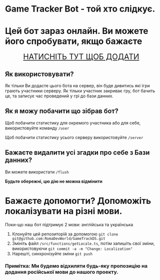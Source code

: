 # Game Tracker Bot - той хто слідкує.

# Цей бот зараз онлайн. Ви можете його спробувати, якщо бажаєте

<div>
  <a class="button" href="https://discord.com/api/oauth2/authorize?client_id=1030546888367288320&permissions=3072&scope=bot" style="display: flex; justify-content: center; font-size: 25px">
    <div class="text">
      НАТИСНІТЬ ТУТ ЩОБ ДОДАТИ
    </div>
  </a>
</div>

## Як використовувати?
Як тільки Ви додасте цього бота на сервер, він буде дивитись які ігри грають участники серверу. Як тільки участник закриває гру, бот бачить це, та записує час проведений у грі до бази данних.

## Як я можу побачити що зібрав бот?
Щоб побачити статистику для окремого участника або для себе, використовуйте команду `/user`

Щоб побачити статистику усього серверу використовуйте `/server`

## Бажаєте видалити усі згадки про себе з Бази данних?
Ви можете використати `/flush`

**Будьте обережні, цю дію не можна відмінити**


# Бажаєте допомогти? Допоможіть локалізувати на різні мови.

Поки-що наш бот підтримує 2 мови: англійська та українська

1. Клонуйте цей репозиторій за допомогою `git clone git@github.com:RomaDevWorld/GameTrackDS.git`
2. Змініть файл `/src/functions/getLocale.ts`, потім запишіть свої зміни, використовуючи `git commit -a -m "Change: Localization"`
3. Нарешті, синхронізуйте зміни `git push`

### Примітка: Ми будемо відхиляти будь-яку пропозицію на додання російської мови до нашого проекту.